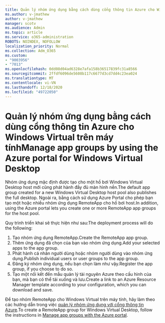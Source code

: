 ```yaml
---
title: Quản lý nhóm ứng dụng bằng cách dùng cổng thông tin Azure cho Windows Virtual trên máy tính
ms.author: v-jmathew
author: v-jmathew
manager: scotv
ms.audience: Admin
ms.topic: article
ms.service: o365-administration
ROBOTS: NOINDEX, NOFOLLOW
localization_priority: Normal
ms.collection: Adm_O365
ms.custom:
- "9003956"
- "7013"
ms.openlocfilehash: 0dd08d04ad6328e7afa158b36517839fc31a8566
ms.sourcegitcommit: 2ffdf6096de5608b117c6677d3cd7dd4c23ea024
ms.translationtype: MT
ms.contentlocale: vi-VN
ms.lasthandoff: 12/18/2020
ms.locfileid: "49722050"
---
```

# <a name="manage-app-groups-by-using-the-azure-portal-for-windows-virtual-desktop"></a><span data-ttu-id="2a2ce-102">Quản lý nhóm ứng dụng bằng cách dùng cổng thông tin Azure cho Windows Virtual trên máy tính</span><span class="sxs-lookup"><span data-stu-id="2a2ce-102">Manage app groups by using the Azure portal for Windows Virtual Desktop</span></span>

<span data-ttu-id="2a2ce-103">Nhóm ứng dụng mặc định được tạo cho một hồ bơi Windows Virtual Desktop host mới cũng phát hành đầy đủ màn hình nền.</span><span class="sxs-lookup"><span data-stu-id="2a2ce-103">The default app group created for a new Windows Virtual Desktop host pool also publishes the full desktop.</span></span> <span data-ttu-id="2a2ce-104">Ngoài ra, bằng cách sử dụng Azure Portal cho phép bạn tạo một hoặc nhiều nhóm ứng dụng RemoteApp cho hồ bơi host.</span><span class="sxs-lookup"><span data-stu-id="2a2ce-104">In addition, using the Azure portal lets you create one or more RemoteApp app groups for the host pool.</span></span>

<span data-ttu-id="2a2ce-105">Quy trình triển khai sẽ thực hiện như sau:</span><span class="sxs-lookup"><span data-stu-id="2a2ce-105">The deployment process will do the following:</span></span>

1. <span data-ttu-id="2a2ce-106">Tạo nhóm ứng dụng RemoteApp.</span><span class="sxs-lookup"><span data-stu-id="2a2ce-106">Create the RemoteApp app group.</span></span>
2. <span data-ttu-id="2a2ce-107">Thêm ứng dụng đã chọn của bạn vào nhóm ứng dụng.</span><span class="sxs-lookup"><span data-stu-id="2a2ce-107">Add your selected apps to the app group.</span></span>
3. <span data-ttu-id="2a2ce-108">Phát hành cá nhân người dùng hoặc nhóm người dùng vào nhóm ứng dụng.</span><span class="sxs-lookup"><span data-stu-id="2a2ce-108">Publish individual users or user groups to the app group.</span></span>
4. <span data-ttu-id="2a2ce-109">Đăng ký nhóm ứng dụng, nếu bạn chọn làm như vậy.</span><span class="sxs-lookup"><span data-stu-id="2a2ce-109">Register the app group, if you choose to do so.</span></span>
5. <span data-ttu-id="2a2ce-110">Tạo một nối kết đến mẫu quản lý tài nguyên Azure theo cấu hình của bạn, mà bạn có thể tải xuống và lưu.</span><span class="sxs-lookup"><span data-stu-id="2a2ce-110">Create a link to an Azure Resource Manager template according to your configuration, which you can download and save.</span></span>

<span data-ttu-id="2a2ce-111">Để tạo nhóm RemoteApp cho Windows Virtual trên máy tính, hãy làm theo các hướng dẫn trong việc [quản lý nhóm ứng dụng với cổng thông tin Azure](https://go.microsoft.com/fwlink/?linkid=2129550).</span><span class="sxs-lookup"><span data-stu-id="2a2ce-111">To create a RemoteApp group for Windows Virtual Desktop, follow the instructions in [Manage app groups with the Azure portal](https://go.microsoft.com/fwlink/?linkid=2129550).</span></span>
